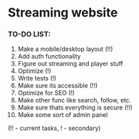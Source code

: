 # Streaming website

### TO-DO LIST:

1. Make a mobile/desktop layout (!!)
2. Add auth functionality
3. Figure out streaming and player stuff
4. Optimize (!)
5. Write tests (!)
6. Make sure its accessible (!!)
7. Optimize for SEO (!)
8. Make other func like search, follow, etc.
9. Make sure thats everything is secure (!!)
10. Make some sort of admin panel

(!! - current tasks, ! - secondary)
